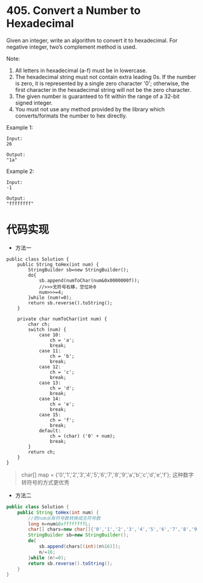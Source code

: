 ﻿# 405. Convert a Number to Hexadecimal

Given an integer, write an algorithm to convert it to hexadecimal. For negative integer, two’s complement method is used.

Note:

1. All letters in hexadecimal (a-f) must be in lowercase.
2. The hexadecimal string must not contain extra leading 0s. If the number is zero, it is represented by a single zero character '0'; otherwise, the first character in the hexadecimal string will not be the zero character.
3. The given number is guaranteed to fit within the range of a 32-bit signed integer.
4. You must not use any method provided by the library which converts/formats the number to hex directly.

Example 1:

```
Input:
26

Output:
"1a"
```

Example 2:

```
Input:
-1

Output:
"ffffffff"
```

# 代码实现

 - 方法一

```
public class Solution {
    public String toHex(int num) {
        StringBuilder sb=new StringBuilder();
        do{
            sb.append(numToChar(num&0x0000000f));
            //>>>无符号右移，空位补0
            num>>>=4;
        }while (num!=0);
        return sb.reverse().toString();
    }
    
    private char numToChar(int num) {
        char ch;
        switch (num) {
            case 10:
                ch = 'a';
                break;
            case 11:
                ch = 'b';
                break;
            case 12:
                ch = 'c';
                break;
            case 13:
                ch = 'd';
                break;
            case 14:
                ch = 'e';
                break;
            case 15:
                ch = 'f';
                break;
            default:
                ch = (char) ('0' + num);
                break;
        }
        return ch;
    }
}
```

>char[] map = {'0','1','2','3','4','5','6','7','8','9','a','b','c','d','e','f'};
这种数字转符号的方式更优秀

 - 方法二
 
```java
public class Solution {
    public String toHex(int num) {
        //把num从有符号数转换成无符号数
        long n=num&0xffffffffL;
        char[] chars=new char[]{'0','1','2','3','4','5','6','7','8','9','a','b','c','d','e','f'};
        StringBuilder sb=new StringBuilder();
        do{
            sb.append(chars[(int)(n%16)]);
            n/=16;
        }while (n!=0);
        return sb.reverse().toString();
    }
}
```

